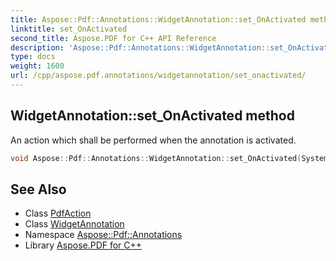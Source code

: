 ```yaml
---
title: Aspose::Pdf::Annotations::WidgetAnnotation::set_OnActivated method
linktitle: set_OnActivated
second_title: Aspose.PDF for C++ API Reference
description: 'Aspose::Pdf::Annotations::WidgetAnnotation::set_OnActivated method. An action which shall be performed when the annotation is activated in C++.'
type: docs
weight: 1600
url: /cpp/aspose.pdf.annotations/widgetannotation/set_onactivated/
---
```

## WidgetAnnotation::set_OnActivated method


An action which shall be performed when the annotation is activated.

```cpp
void Aspose::Pdf::Annotations::WidgetAnnotation::set_OnActivated(System::SharedPtr<PdfAction> value)
```

## See Also

* Class [PdfAction](../../pdfaction/)
* Class [WidgetAnnotation](../)
* Namespace [Aspose::Pdf::Annotations](../../)
* Library [Aspose.PDF for C++](../../../)
